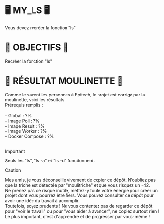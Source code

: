 <H1>🖥️ MY_LS 🖥️</H1>
Vous devez recréer la fonction "ls" <br>

<H1>🎯 OBJECTIFS 🎯</H1>
Recréer la fonction "ls" <br>

<H1>🤖 RÉSULTAT MOULINETTE 🤖</H1>
Comme le savent les personnes à Epitech, le projet est corrigé par la moulinette, voici les résultats : <br>
Prérequis remplis : 
<br><br>
- Global : ?% <br>
- Image Poll : ?% <br>
- Image Result : ?% <br>
- Image Worker : ?% <br>
- Docker Compose : ?% <br>
<br>

>[!IMPORTANT]
> Seuls les "ls", "ls -a" et "ls -d" fonctionnent.

> [!CAUTION]  
> Mes amis, je vous déconseille vivement de copier ce dépôt. N'oubliez pas que la triche est détectée par "moulitriche" et que vous risquez un -42. <br>
Ne prenez pas ce risque inutile, mettez-y toute votre énergie pour créer un projet dont vous pourrez être fiers. Vous pouvez consulter ce dépôt pour avoir une idée du travail à accomplir. <br>
Toutefois, soyez prudents ! Ne vous contentez pas de regarder ce dépôt pour "voir le travail" ou pour "vous aider à avancer", ne copiez surtout rien ! <br>
Le plus important, c'est d'apprendre et de progresser par vous-même ! <br>

